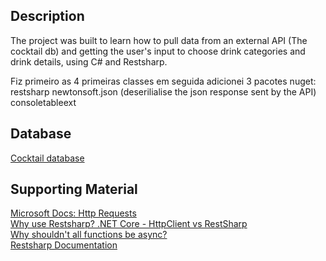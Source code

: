 ## Description
The project was built to learn how to pull data from an external API (The cocktail db) and getting the user's input to choose drink categories and drink details, using C# and Restsharp.

Fiz primeiro as 4 primeiras classes
em seguida adicionei 3 pacotes nuget:
restsharp
newtonsoft.json (deserilialise the json response sent by the API)
consoletableext


## Database 
[Cocktail database](https://www.thecocktaildb.com/api.php)  

## Supporting Material  
[Microsoft Docs: Http Requests](https://learn.microsoft.com/en-us/dotnet/csharp/tutorials/console-webapiclient)  
[Why use Restsharp? .NET Core - HttpClient vs RestSharp](https://stackoverflow.com/questions/5)  
[Why shouldn't all functions be async?](https://stackoverflow.com/questions/1)  
[Restsharp Documentation](https://restsharp.dev/)  
